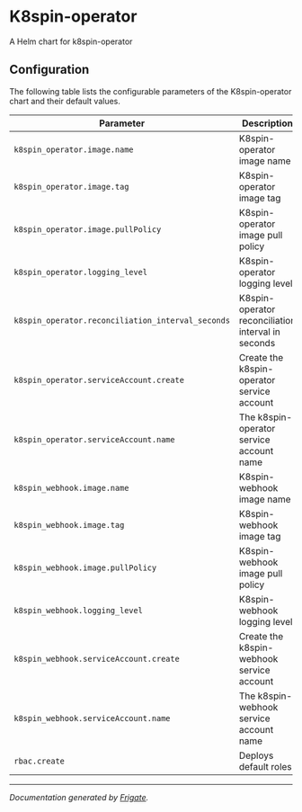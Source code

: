 
K8spin-operator
===========

A Helm chart for k8spin-operator


## Configuration

The following table lists the configurable parameters of the K8spin-operator chart and their default values.

| Parameter                | Description             | Default        |
| ------------------------ | ----------------------- | -------------- |
| `k8spin_operator.image.name` | K8spin-operator image name | `"k8spin/k8spin-operator"` |
| `k8spin_operator.image.tag` | K8spin-operator image tag | `"dev"` |
| `k8spin_operator.image.pullPolicy` | K8spin-operator image pull policy | `"IfNotPresent"` |
| `k8spin_operator.logging_level` | K8spin-operator logging level | `"DEBUG"` |
| `k8spin_operator.reconciliation_interval_seconds` | K8spin-operator reconciliation interval in seconds | `"15"` |
| `k8spin_operator.serviceAccount.create` | Create the k8spin-operator service account | `true` |
| `k8spin_operator.serviceAccount.name` | The k8spin-operator service account name | `null` |
| `k8spin_webhook.image.name` | K8spin-webhook image name | `"k8spin/k8spin-webhook"` |
| `k8spin_webhook.image.tag` | K8spin-webhook image tag | `"dev"` |
| `k8spin_webhook.image.pullPolicy` | K8spin-webhook image pull policy | `"IfNotPresent"` |
| `k8spin_webhook.logging_level` | K8spin-webhook logging level | `"DEBUG"` |
| `k8spin_webhook.serviceAccount.create` | Create the k8spin-webhook service account | `true` |
| `k8spin_webhook.serviceAccount.name` | The k8spin-webhook service account name | `null` |
| `rbac.create` | Deploys default roles | `true` |



---
_Documentation generated by [Frigate](https://frigate.readthedocs.io)._

